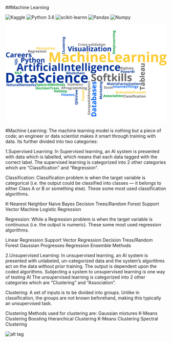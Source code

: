 ##Machine Learning

![Kaggle](https://img.shields.io/badge/Dataset-Kaggle-blue.svg) 
![Python 3.6](https://img.shields.io/badge/Python-3.6-brightgreen.svg) 
![scikit-learnn](https://img.shields.io/badge/Library-Scikit_Learn-orange.svg)
![Pandas](https://img.shields.io/badge/Pandas-1.0.4-lightgrey)
![Numpy](https://img.shields.io/badge/Numpy-1.18.1-yellowgreen)

![alt tag](https://github.com/Subhamp7/Machine_Learning/blob/master/readme_resource/ml.jpg)


#Machine Learning:
The machine learning model is nothing but a piece of code; an engineer or data scientist makes it smart through training with data. Its further divided into two categories:

1.Supervised Learning:
In Supervised learning, an AI system is presented with data which is labelled, which means that each data tagged with the correct label.
The supervised learning is categorized into 2 other categories which are “Classification” and “Regression”.

Classification:
Classification problem is when the target variable is categorical (i.e. the output could be classified into classes — it belongs to either Class A or B or something else).
These some most used classification algorithms.

K-Nearest Neighbor
Naive Bayes
Decision Trees/Random Forest
Support Vector Machine
Logistic Regression

Regression:
While a Regression problem is when the target variable is continuous (i.e. the output is numeric).
These some most used regression algorithms.

Linear Regression
Support Vector Regression
Decision Tress/Random Forest
Gaussian Progresses Regression
Ensemble Methods

2.Unsupervised Learning:
In unsupervised learning, an AI system is presented with unlabeled, un-categorized data and the system’s algorithms act on the data without prior training. The output is dependent upon the coded algorithms. Subjecting a system to unsupervised learning is one way of testing AI
The unsupervised learning is categorized into 2 other categories which are “Clustering” and “Association”.

Clustering:
A set of inputs is to be divided into groups. Unlike in classification, the groups are not known beforehand, making this typically an unsupervised task.

Clustering
Methods used for clustering are:
Gaussian mixtures
K-Means Clustering
Boosting
Hierarchical Clustering
K-Means Clustering
Spectral Clustering



![alt tag](https://github.com/Subhamp7/Machine_Learning/blob/master/readme_resource/ML_parts.jpg)